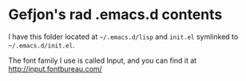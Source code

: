 # Gefjon's rad .emacs.d contents

I have this folder located at `~/.emacs.d/lisp` and `init.el` symlinked to `~/.emacs.d/init.el`.

The font family I use is called Input, and you can find it at http://input.fontbureau.com/

